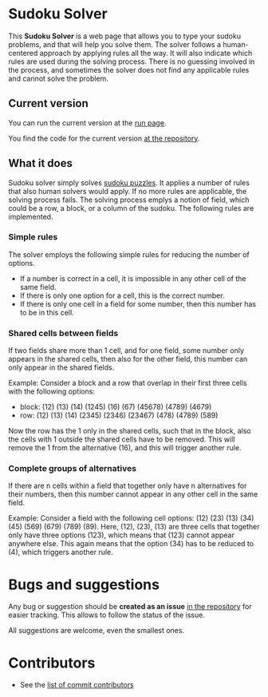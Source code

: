 # Sudoku Solver
This **Sudoku Solver** is a web page that allows you to type your sudoku problems, and that will help you solve them.
The solver follows a human-centered approach by applying rules all the way.
It will also indicate which rules are used during the solving process.
There is no guessing involved in the process, and sometimes the solver does not find any applicable rules and cannot solve the problem.

## Current version

You can run the current version at the [run page](https://prinzstani.github.io/SudokuSolver/Web/sudoku.html).

You find the code for the current version [at the repository](https://github.com/prinzstani/SudokuSolver).

## What it does

Sudoku solver simply solves [sudoku puzzles](https://en.wikipedia.org/wiki/Sudoku). It applies a number of rules that also human solvers would apply. If no more rules are applicable, the solving process fails.
The solving process emplys a notion of field, which could be a row, a block, or a column of the sudoku. The following rules are implemented.

### Simple rules
The solver employs the following simple rules for reducing the number of options.
* If a number is correct in a cell, it is impossible in any other cell of the same field.
* If there is only one option for a cell, this is the correct number.
* If there is only one cell in a field for some number, then this number has to be in this cell.

### Shared cells between fields
If two fields share more than 1 cell, and for one field, some number only appears in the shared cells, then also for the other field, this number can only appear in the shared fields.

Example: Consider a block and a row that overlap in their first three cells with the following options:
* block: (12) (13) (14) (1245) (16) (67) (45678) (4789) (4679)
* row: (12) (13) (14) (2345) (2346) (23467) (478) (4789) (589)

Now the row has the 1 only in the shared cells, such that in the block, also the cells with 1 outside the shared cells have to be removed. This will remove the 1 from the alternative (16), and this will trigger another rule.

### Complete groups of alternatives
If there are n cells within a field that together only have n alternatives for their numbers, then this number cannot appear in any other cell in the same field.

Example: Consider a field with the following cell options: (12) (23) (13) (34) (45) (569) (679) (789) (89). Here, (12), (23), (13) are three cells that together only have three options (123), which means that (123) cannot appear anywhere else. This again means that the option (34) has to be reduced to (4), which triggers another rule.

# Bugs and suggestions

Any bug or suggestion should be **created as an issue** [in the repository](https://github.com/prinzstani/SudokuSolver/issues) for easier tracking. This allows to follow the status of the issue.

All suggestions are welcome, even the smallest ones.

# Contributors
* See the [list of commit contributors](https://github.com/prinzstani/SudokuSolver/graphs/contributors)
